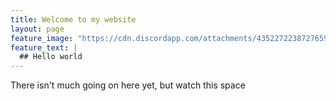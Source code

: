 ```yaml
---
title: Welcome to my website
layout: page
feature_image: "https://cdn.discordapp.com/attachments/435227223872765963/677253505303707700/StarCitizen_2020_02_12_13_42_49_620.png"
feature_text: |
  ## Hello world
---
```


There isn't much going on here yet, but watch this space
